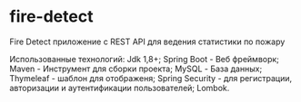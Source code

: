 # fire-detect
Fire Detect приложение с REST API для ведения статистики по пожару

Использованные технологий:
Jdk 1,8+;
Spring Boot - Веб фреймворк; 
Maven - Инструмент для сборки проекта;
MySQL - База данных;
Thymeleaf - шаблон для отображеня;
Spring Security - для регистрации, авторизации и аутентификации пользователей;
Lombok.
